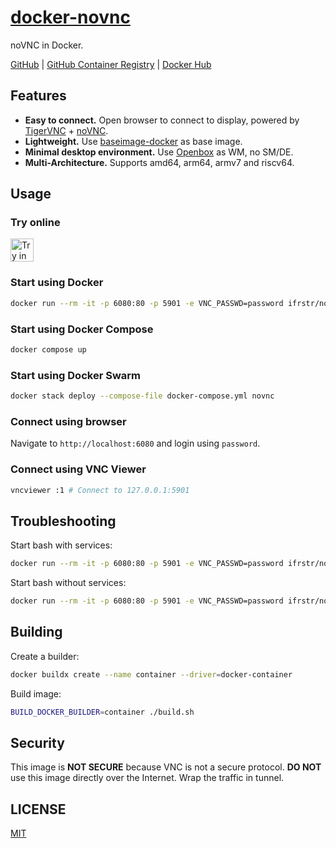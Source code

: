 # [docker-novnc](https://github.com/ifrstr/docker-novnc)

noVNC in Docker.

[GitHub](https://github.com/ifrstr/docker-novnc)
|
[GitHub Container Registry](https://github.com/orgs/ifrstr/packages/container/package/docker-novnc)
|
[Docker Hub](https://hub.docker.com/r/ifrstr/novnc)

## Features

- **Easy to connect.** Open browser to connect to display, powered by [TigerVNC](https://tigervnc.org) + [noVNC](https://novnc.com).
- **Lightweight.** Use [baseimage-docker](https://github.com/phusion/baseimage-docker) as base image.
- **Minimal desktop environment.** Use [Openbox](http://openbox.org/) as WM, no SM/DE.
- **Multi-Architecture.** Supports amd64, arm64, armv7 and riscv64.

## Usage

### Try online

<a href="https://labs.play-with-docker.com/?stack=https://raw.githubusercontent.com/ifrstr/docker-novnc/master/docker-compose.yml" target="_blank"><img src="https://raw.githubusercontent.com/play-with-docker/stacks/master/assets/images/button.png" alt="Try in PWD" height="37"/></a>

### Start using Docker

```sh
docker run --rm -it -p 6080:80 -p 5901 -e VNC_PASSWD=password ifrstr/novnc
```

### Start using Docker Compose

```sh
docker compose up
```

### Start using Docker Swarm

```sh
docker stack deploy --compose-file docker-compose.yml novnc
```

### Connect using browser

Navigate to `http://localhost:6080` and login using `password`.

### Connect using VNC Viewer

```sh
vncviewer :1 # Connect to 127.0.0.1:5901
```

## Troubleshooting

Start bash with services:

```sh
docker run --rm -it -p 6080:80 -p 5901 -e VNC_PASSWD=password ifrstr/novnc /sbin/my_init -- bash -l
```

Start bash without services:

```sh
docker run --rm -it -p 6080:80 -p 5901 -e VNC_PASSWD=password ifrstr/novnc bash
```

## Building

Create a builder:

```sh
docker buildx create --name container --driver=docker-container
```

Build image:

```sh
BUILD_DOCKER_BUILDER=container ./build.sh
```

## Security

This image is **NOT SECURE** because VNC is not a secure protocol. **DO NOT** use this image directly over the Internet. Wrap the traffic in tunnel.

## LICENSE

[MIT](https://github.com/ifrstr/docker-novnc/blob/master/LICENSE)
